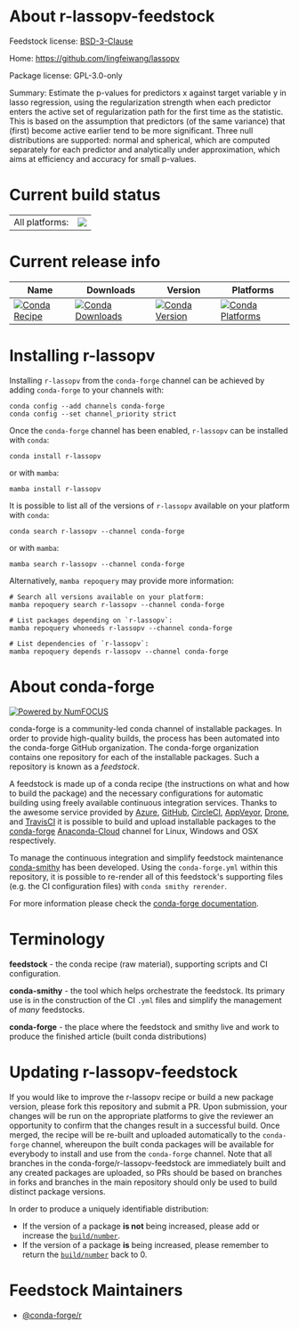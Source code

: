 About r-lassopv-feedstock
=========================

Feedstock license: [BSD-3-Clause](https://github.com/conda-forge/r-lassopv-feedstock/blob/main/LICENSE.txt)

Home: https://github.com/lingfeiwang/lassopv

Package license: GPL-3.0-only

Summary: Estimate the p-values for predictors x against target variable y in lasso regression, using the regularization strength when each predictor enters the active set of regularization path for the first time as the statistic. This is based on the assumption that predictors (of the same variance) that (first) become active earlier tend to be more significant. Three null distributions are supported: normal and spherical, which are computed separately for each predictor and analytically under approximation, which aims at efficiency and accuracy for small p-values.

Current build status
====================


<table><tr><td>All platforms:</td>
    <td>
      <a href="https://dev.azure.com/conda-forge/feedstock-builds/_build/latest?definitionId=2430&branchName=main">
        <img src="https://dev.azure.com/conda-forge/feedstock-builds/_apis/build/status/r-lassopv-feedstock?branchName=main">
      </a>
    </td>
  </tr>
</table>

Current release info
====================

| Name | Downloads | Version | Platforms |
| --- | --- | --- | --- |
| [![Conda Recipe](https://img.shields.io/badge/recipe-r--lassopv-green.svg)](https://anaconda.org/conda-forge/r-lassopv) | [![Conda Downloads](https://img.shields.io/conda/dn/conda-forge/r-lassopv.svg)](https://anaconda.org/conda-forge/r-lassopv) | [![Conda Version](https://img.shields.io/conda/vn/conda-forge/r-lassopv.svg)](https://anaconda.org/conda-forge/r-lassopv) | [![Conda Platforms](https://img.shields.io/conda/pn/conda-forge/r-lassopv.svg)](https://anaconda.org/conda-forge/r-lassopv) |

Installing r-lassopv
====================

Installing `r-lassopv` from the `conda-forge` channel can be achieved by adding `conda-forge` to your channels with:

```
conda config --add channels conda-forge
conda config --set channel_priority strict
```

Once the `conda-forge` channel has been enabled, `r-lassopv` can be installed with `conda`:

```
conda install r-lassopv
```

or with `mamba`:

```
mamba install r-lassopv
```

It is possible to list all of the versions of `r-lassopv` available on your platform with `conda`:

```
conda search r-lassopv --channel conda-forge
```

or with `mamba`:

```
mamba search r-lassopv --channel conda-forge
```

Alternatively, `mamba repoquery` may provide more information:

```
# Search all versions available on your platform:
mamba repoquery search r-lassopv --channel conda-forge

# List packages depending on `r-lassopv`:
mamba repoquery whoneeds r-lassopv --channel conda-forge

# List dependencies of `r-lassopv`:
mamba repoquery depends r-lassopv --channel conda-forge
```


About conda-forge
=================

[![Powered by
NumFOCUS](https://img.shields.io/badge/powered%20by-NumFOCUS-orange.svg?style=flat&colorA=E1523D&colorB=007D8A)](https://numfocus.org)

conda-forge is a community-led conda channel of installable packages.
In order to provide high-quality builds, the process has been automated into the
conda-forge GitHub organization. The conda-forge organization contains one repository
for each of the installable packages. Such a repository is known as a *feedstock*.

A feedstock is made up of a conda recipe (the instructions on what and how to build
the package) and the necessary configurations for automatic building using freely
available continuous integration services. Thanks to the awesome service provided by
[Azure](https://azure.microsoft.com/en-us/services/devops/), [GitHub](https://github.com/),
[CircleCI](https://circleci.com/), [AppVeyor](https://www.appveyor.com/),
[Drone](https://cloud.drone.io/welcome), and [TravisCI](https://travis-ci.com/)
it is possible to build and upload installable packages to the
[conda-forge](https://anaconda.org/conda-forge) [Anaconda-Cloud](https://anaconda.org/)
channel for Linux, Windows and OSX respectively.

To manage the continuous integration and simplify feedstock maintenance
[conda-smithy](https://github.com/conda-forge/conda-smithy) has been developed.
Using the ``conda-forge.yml`` within this repository, it is possible to re-render all of
this feedstock's supporting files (e.g. the CI configuration files) with ``conda smithy rerender``.

For more information please check the [conda-forge documentation](https://conda-forge.org/docs/).

Terminology
===========

**feedstock** - the conda recipe (raw material), supporting scripts and CI configuration.

**conda-smithy** - the tool which helps orchestrate the feedstock.
                   Its primary use is in the construction of the CI ``.yml`` files
                   and simplify the management of *many* feedstocks.

**conda-forge** - the place where the feedstock and smithy live and work to
                  produce the finished article (built conda distributions)


Updating r-lassopv-feedstock
============================

If you would like to improve the r-lassopv recipe or build a new
package version, please fork this repository and submit a PR. Upon submission,
your changes will be run on the appropriate platforms to give the reviewer an
opportunity to confirm that the changes result in a successful build. Once
merged, the recipe will be re-built and uploaded automatically to the
`conda-forge` channel, whereupon the built conda packages will be available for
everybody to install and use from the `conda-forge` channel.
Note that all branches in the conda-forge/r-lassopv-feedstock are
immediately built and any created packages are uploaded, so PRs should be based
on branches in forks and branches in the main repository should only be used to
build distinct package versions.

In order to produce a uniquely identifiable distribution:
 * If the version of a package **is not** being increased, please add or increase
   the [``build/number``](https://docs.conda.io/projects/conda-build/en/latest/resources/define-metadata.html#build-number-and-string).
 * If the version of a package **is** being increased, please remember to return
   the [``build/number``](https://docs.conda.io/projects/conda-build/en/latest/resources/define-metadata.html#build-number-and-string)
   back to 0.

Feedstock Maintainers
=====================

* [@conda-forge/r](https://github.com/conda-forge/r/)

